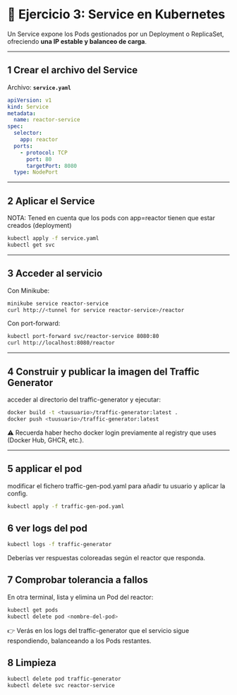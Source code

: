 # 🚀 Ejercicio 3: Service en Kubernetes

Un Service expone los Pods gestionados por un Deployment o ReplicaSet, ofreciendo **una IP estable y balanceo de carga**.

---

## 1 Crear el archivo del Service

Archivo: **`service.yaml`**

```yaml
apiVersion: v1
kind: Service
metadata:
  name: reactor-service
spec:
  selector:
    app: reactor
  ports:
    - protocol: TCP
      port: 80
      targetPort: 8080
  type: NodePort
```

---

## 2 Aplicar el Service

NOTA: Tened en cuenta que los pods con app=reactor tienen que estar creados (deployment)

```bash
kubectl apply -f service.yaml
kubectl get svc
```

---

## 3 Acceder al servicio

Con Minikube:

```bash
minikube service reactor-service
curl http://<tunnel for service reactor-service>/reactor
```

Con port-forward:

```bash
kubectl port-forward svc/reactor-service 8080:80
curl http://localhost:8080/reactor
```

---


## 4 Construir y publicar la imagen del Traffic Generator

acceder al directorio del traffic-generator y ejecutar:

```bash
docker build -t <tuusuario>/traffic-generator:latest .
docker push <tuusuario>/traffic-generator:latest
```

⚠️ Recuerda haber hecho docker login previamente al registry que uses (Docker Hub, GHCR, etc.).

---


## 5 applicar el pod

modificar el fichero traffic-gen-pod.yaml para añadir tu usuario y aplicar la config.

```bash
kubectl apply -f traffic-gen-pod.yaml
```

## 6 ver logs del pod
```bash
kubectl logs -f traffic-generator
```

Deberías ver respuestas coloreadas según el reactor que responda.



## 7 Comprobar tolerancia a fallos

En otra terminal, lista y elimina un Pod del reactor:

```bash
kubectl get pods
kubectl delete pod <nombre-del-pod>
```

👉 Verás en los logs del traffic-generator que el servicio sigue respondiendo, balanceando a los Pods restantes.

## 8  Limpieza
```bash
kubectl delete pod traffic-generator
kubectl delete svc reactor-service
```

